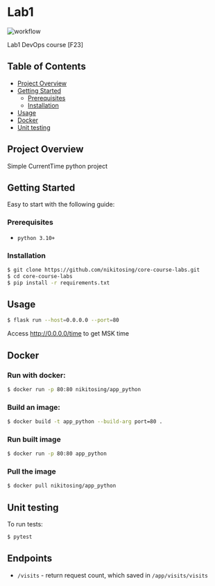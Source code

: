 # Lab1
![workflow](https://github.com/nikitosing/core-course-labs/actions/workflows/python.yml/badge.svg)

Lab1 DevOps course [F23]

## Table of Contents

- [Project Overview](#project-overview)
- [Getting Started](#getting-started)
  - [Prerequisites](#prerequisites)
  - [Installation](#installation)
- [Usage](#usage)
- [Docker](#docker)
- [Unit testing](#unit-testing)

## Project Overview

Simple CurrentTime python project

## Getting Started

Easy to start with the following guide:

### Prerequisites

- `python 3.10+`

### Installation

```bash
$ git clone https://github.com/nikitosing/core-course-labs.git
$ cd core-course-labs
$ pip install -r requirements.txt
```

## Usage

```bash
$ flask run --host=0.0.0.0 --port=80
```

Access http://0.0.0.0/time to get MSK time

## Docker

### Run with docker:

```bash
$ docker run -p 80:80 nikitosing/app_python
```

### Build an image:

```bash
$ docker build -t app_python --build-arg port=80 .
```

### Run built image

```bash
$ docker run -p 80:80 app_python
```

### Pull the image

```bash
$ docker pull nikitosing/app_python
```

## Unit testing

To run tests:

```bash
$ pytest
```

## Endpoints

- `/visits` - return request count, which saved in `/app/visits/visits`